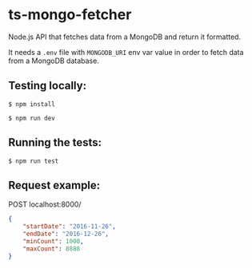 # ts-mongo-fetcher
Node.js API that fetches data from a MongoDB and return it formatted.

It needs a `.env` file with `MONGODB_URI` env var value in order to fetch data from a MongoDB database. 

## Testing locally:

`$ npm install`

`$ npm run dev`

## Running the tests:

`$ npm run test`

## Request example:
POST localhost:8000/
```json
{
    "startDate": "2016-11-26",
    "endDate": "2016-12-26",
    "minCount": 1000,
    "maxCount": 8888
}
```
